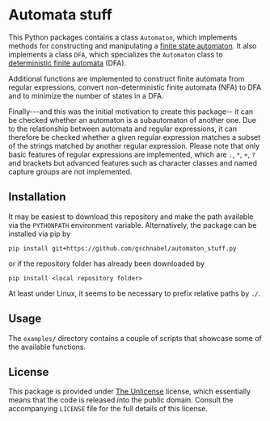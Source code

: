 # Automata stuff

This Python packages contains a class `Automaton`, which implements methods
for constructing and manipulating a [finite state automaton][finite-state-machine].
It also implements a class `DFA`, which specializes the `Automaton` class
to [deterministic finite automata][dfa-info] (DFA).

Additional functions are implemented to construct finite automata from regular
expressions, convert non-deterministic finite automata (NFA) to DFA and to
minimize the number of states in a DFA.

Finally---and this was the initial motivation to create this package--
it can be checked whether an automaton is a subautomaton of another one.
Due to the relationship between automata and regular expressions, it can
therefore be checked whether a given regular expression matches
a subset of the strings matched by another regular expression.
Please note that only basic features of regular expressions are implemented,
which are `.`, `*`, `+`, `?` and brackets but advanced features such as
character classes and named capture groups are not implemented.

## Installation

It may be easiest to download this repository and make the path available
via the `PYTHONPATH` environment variable. Alternatively, the package
can be installed via pip by
```
pip install git+https://github.com/gschnabel/automaton_stuff.py
```
or if the repository folder has already been downloaded by
```
pip install <local repository folder>
```
At least under Linux, it seems to be necessary to prefix relative paths
by `./`.

## Usage

The `examples/` directory contains a couple of scripts that showcase
some of the available functions.

## License

This package is provided under [The Unlicense][the-unlicense] license,
which essentially means that the code is released into the public domain.
Consult the accompanying `LICENSE` file for the full details of this license. 

[finite-state-machine]: https://en.wikipedia.org/wiki/Finite-state_machine 
[dfa-info]: https://en.wikipedia.org/wiki/Deterministic_finite_automaton
[the-unlicense]: https://unlicense.org/



